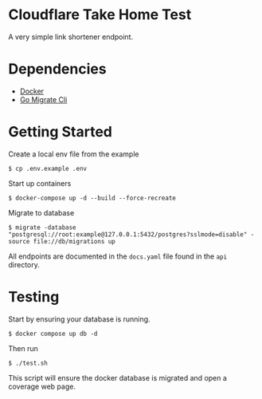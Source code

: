 # Cloudflare Take Home Test

A very simple link shortener endpoint.

# Dependencies

- [Docker](https://docs.docker.com/)
- [Go Migrate Cli](https://github.com/golang-migrate/migrate/tree/master/cmd/migrate)

# Getting Started

Create a local env file from the example

```shell
$ cp .env.example .env
```

Start up containers

```shell
$ docker-compose up -d --build --force-recreate
```

Migrate to database

```shell
$ migrate -database "postgresql://root:example@127.0.0.1:5432/postgres?sslmode=disable" -source file://db/migrations up
```

All endpoints are documented in the `docs.yaml` file found in the `api` directory.

# Testing

Start by ensuring your database is running.

```shell
$ docker compose up db -d
```

Then run

```shell
$ ./test.sh
```

This script will ensure the docker database is migrated and open a coverage web page.